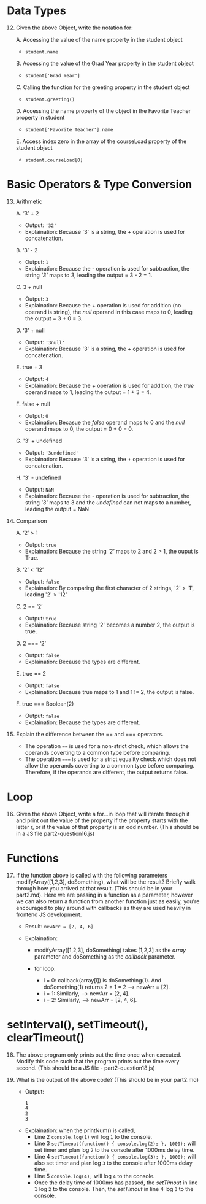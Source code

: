 # Data Types
12. Given the above Object, write the notation for:
    
    A. Accessing the value of the name property in the student object

    - `student.name`

    B. Accessing the value of the Grad Year property in the student object

    - `student['Grad Year']`

    C. Calling the function for the greeting property in the student object

    - `student.greeting()`

    D. Accessing the name property of the object in the Favorite Teacher property in student

    - `student['Favorite Teacher'].name`

    E. Access index zero in the array of the courseLoad property of the student object

    - `student.courseLoad[0]`

# Basic Operators & Type Conversion 
13. Arithmetic
    
    A. ‘3’ + 2

    - Output: `'32'`
    - Explaination: Because '3' is a string, the *+* operation is used for concatenation.
  
    B. ‘3’ - 2

    - Output: `1`
    - Explaination: Because the *-* operation is used for subtraction, the string *'3'* maps to 3, leading the output = 3 - 2 = 1.
  
    C. 3 + null

    - Output: `3`
    - Explaination: Because the *+* operation is used for addition (no operand is string), the *null* operand in this case maps to 0, leading the output = 3 + 0 = 3.
  
    D. ‘3’ + null
    
    - Output: `'3null'`
    - Explaination: Because '3' is a string, the *+* operation is used for concatenation.
  
    E. true + 3
    
    - Output: `4`
    - Explaination: Because the *+* operation is used for addition, the *true* operand maps to 1, leading the output = 1 + 3 = 4.
  
    F. false + null
    
    - Output: `0`
    - Explaination: Becasue the *false* operand maps to 0 and the *null* operand maps to 0, the output = 0 + 0 = 0.
  
    G. '3' + undefined
    
    - Output: `'3undefined'`
    - Explaination: Because '3' is a string, the *+* operation is used for concatenation.
  
    H. '3' - undefined

    - Output: `NaN`
    - Explaination: Because the *-* operation is used for subtraction, the string *'3'* maps to 3 and the *undefined* can not maps to a number, leading the output = NaN.
  
14. Comparison
    
    A. ‘2’ > 1
    
    - Output: `true`
    - Explaination: Because the string *'2'* maps to 2 and 2 > 1, the ouput is True. 
  
    B. ‘2’ < ‘12’
    
    - Output:  `false`
    - Explaination: By comparing the first character of 2 strings, '2' > '1', leading '2' > '12'
    
    C. 2 == ‘2’ 
    
    - Output: `true`
    - Explaination: Because string '2' becomes a number 2, the output is true.
  
    D. 2 === ‘2’
    
    - Output: `false`
    - Explaination: Because the types are different.
  
    E. true == 2
    
    - Output: `false`
    - Explaination: Because true maps to 1 and 1 != 2, the output is false.
  
    F. true === Boolean(2)

    - Output: `false`
    - Explaination: Because the types are different.
  
15. Explain the difference between the == and === operators.
    - The operation `==` is used for a non-strict check, which allows the operands coverting to a common type before comparing.
    - The operation `===` is used for a strict equality check which does not allow the operands coverting to a common type before comparing. Therefore, if the operands are different, the output returns false.


# Loop

16. Given the above Object, write a for...in loop that will iterate through it and print out the value of the property if the property starts with the letter r, or if the value of that property is an odd number.  (This should be in a JS file part2-question16.js)
    
# Functions
17. If the function above is called with the following parameters modifyArray([1,2,3], doSomething), what will be the result? Briefly walk through how you arrived at that result. (This should be in your part2.md). Here we are passing in a function as a parameter, however we can also return a function from another function just as easily, you're encouraged to play around with callbacks as they are used heavily in frontend JS development.
    
    - Result: `newArr = [2, 4, 6]`  
    - Explaination: 
  
        -  modifyArray([1,2,3], doSomething) takes [1,2,3] as the *array* parameter and doSomething as the *callback* parameter. 
        -  for loop:
   
            - i = 0: callback(array[i]) is doSomething(1). And doSomething(1) returns 2 * 1 = 2 --> newArr = [2].
            - i = 1: Similarly, --> newArr = [2, 4].
            - i = 2: Similarly, --> newArr = [2, 4, 6].
  
# setInterval(), setTimeout(), clearTimeout()
18. The above program only prints out the time once when executed. Modify this code such that the program prints out the time every second. (This should be a JS file - part2-question18.js)


19. What is the output of the above code? (This should be in your part2.md)
    - Output: 
        ```
        1
        4
        2
        3
        ```
    - Explaination: when the printNum() is called,
        - Line 2 `console.log(1)` will log `1` to the console.
        - Line 3 `setTimeout(function() { console.log(2); }, 1000);`  will set timer and plan log `2` to the console after 1000ms delay time.
        - Line 4 `setTimeout(function() { console.log(3); }, 1000);` will also set timer and plan  log `3` to the console after 1000ms delay time.
        - Line 5 `console.log(4);` will log `4` to the console.
        - Once the delay time of 1000ms has passed, the *setTimout* in line 3 log `2` to the console. Then, the *setTimout* in line 4 log `3` to the console.


